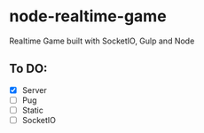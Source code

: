 # node-realtime-game

Realtime Game built with SocketIO, Gulp and Node

## To DO:

- [x] Server
- [ ] Pug
- [ ] Static
- [ ] SocketIO
